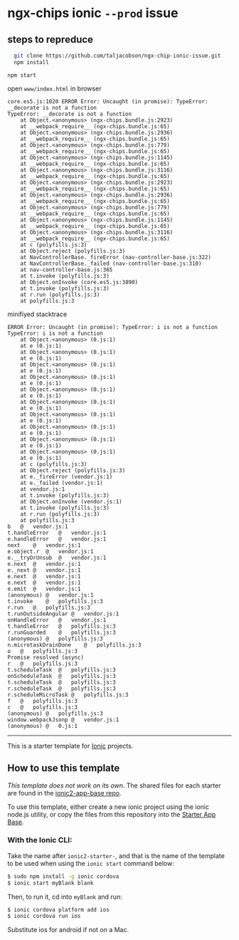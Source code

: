 # ngx-chips ionic `--prod` issue

## steps to repreduce
```sh
  git clone https://github.com/taljacobson/ngx-chip-ionic-issue.git
  npm install
```

```
npm start
```

open `www/index.html` in browser

``` ST
core.es5.js:1020 ERROR Error: Uncaught (in promise): TypeError: __decorate is not a function
TypeError: __decorate is not a function
    at Object.<anonymous> (ngx-chips.bundle.js:2923)
    at __webpack_require__ (ngx-chips.bundle.js:65)
    at Object.<anonymous> (ngx-chips.bundle.js:2936)
    at __webpack_require__ (ngx-chips.bundle.js:65)
    at Object.<anonymous> (ngx-chips.bundle.js:779)
    at __webpack_require__ (ngx-chips.bundle.js:65)
    at Object.<anonymous> (ngx-chips.bundle.js:1145)
    at __webpack_require__ (ngx-chips.bundle.js:65)
    at Object.<anonymous> (ngx-chips.bundle.js:3116)
    at __webpack_require__ (ngx-chips.bundle.js:65)
    at Object.<anonymous> (ngx-chips.bundle.js:2923)
    at __webpack_require__ (ngx-chips.bundle.js:65)
    at Object.<anonymous> (ngx-chips.bundle.js:2936)
    at __webpack_require__ (ngx-chips.bundle.js:65)
    at Object.<anonymous> (ngx-chips.bundle.js:779)
    at __webpack_require__ (ngx-chips.bundle.js:65)
    at Object.<anonymous> (ngx-chips.bundle.js:1145)
    at __webpack_require__ (ngx-chips.bundle.js:65)
    at Object.<anonymous> (ngx-chips.bundle.js:3116)
    at __webpack_require__ (ngx-chips.bundle.js:65)
    at c (polyfills.js:3)
    at Object.reject (polyfills.js:3)
    at NavControllerBase._fireError (nav-controller-base.js:322)
    at NavControllerBase._failed (nav-controller-base.js:310)
    at nav-controller-base.js:365
    at t.invoke (polyfills.js:3)
    at Object.onInvoke (core.es5.js:3890)
    at t.invoke (polyfills.js:3)
    at r.run (polyfills.js:3)
    at polyfills.js:3

```


minifiyed stacktrace

``` ST
ERROR Error: Uncaught (in promise): TypeError: i is not a function
TypeError: i is not a function
    at Object.<anonymous> (0.js:1)
    at e (0.js:1)
    at Object.<anonymous> (0.js:1)
    at e (0.js:1)
    at Object.<anonymous> (0.js:1)
    at e (0.js:1)
    at Object.<anonymous> (0.js:1)
    at e (0.js:1)
    at Object.<anonymous> (0.js:1)
    at e (0.js:1)
    at Object.<anonymous> (0.js:1)
    at e (0.js:1)
    at Object.<anonymous> (0.js:1)
    at e (0.js:1)
    at Object.<anonymous> (0.js:1)
    at e (0.js:1)
    at Object.<anonymous> (0.js:1)
    at e (0.js:1)
    at Object.<anonymous> (0.js:1)
    at e (0.js:1)
    at c (polyfills.js:3)
    at Object.reject (polyfills.js:3)
    at e._fireError (vendor.js:1)
    at e._failed (vendor.js:1)
    at vendor.js:1
    at t.invoke (polyfills.js:3)
    at Object.onInvoke (vendor.js:1)
    at t.invoke (polyfills.js:3)
    at r.run (polyfills.js:3)
    at polyfills.js:3
b	@	vendor.js:1
t.handleError	@	vendor.js:1
e.handleError	@	vendor.js:1
next	@	vendor.js:1
e.object.r	@	vendor.js:1
e.__tryOrUnsub	@	vendor.js:1
e.next	@	vendor.js:1
e._next	@	vendor.js:1
e.next	@	vendor.js:1
e.next	@	vendor.js:1
e.emit	@	vendor.js:1
(anonymous)	@	vendor.js:1
t.invoke	@	polyfills.js:3
r.run	@	polyfills.js:3
t.runOutsideAngular	@	vendor.js:1
onHandleError	@	vendor.js:1
t.handleError	@	polyfills.js:3
r.runGuarded	@	polyfills.js:3
(anonymous)	@	polyfills.js:3
n.microtaskDrainDone	@	polyfills.js:3
o	@	polyfills.js:3
Promise resolved (async)		
r	@	polyfills.js:3
t.scheduleTask	@	polyfills.js:3
onScheduleTask	@	polyfills.js:3
t.scheduleTask	@	polyfills.js:3
r.scheduleTask	@	polyfills.js:3
r.scheduleMicroTask	@	polyfills.js:3
f	@	polyfills.js:3
c	@	polyfills.js:3
(anonymous)	@	polyfills.js:3
window.webpackJsonp	@	vendor.js:1
(anonymous)	@	0.js:1

```


<hr>


This is a starter template for [Ionic](http://ionicframework.com/docs/) projects.

## How to use this template

*This template does not work on its own*. The shared files for each starter are found in the [ionic2-app-base repo](https://github.com/ionic-team/ionic2-app-base).

To use this template, either create a new ionic project using the ionic node.js utility, or copy the files from this repository into the [Starter App Base](https://github.com/ionic-team/ionic2-app-base).

### With the Ionic CLI:

Take the name after `ionic2-starter-`, and that is the name of the template to be used when using the `ionic start` command below:

```bash
$ sudo npm install -g ionic cordova
$ ionic start myBlank blank
```

Then, to run it, cd into `myBlank` and run:

```bash
$ ionic cordova platform add ios
$ ionic cordova run ios
```

Substitute ios for android if not on a Mac.


